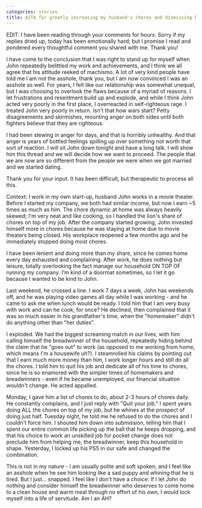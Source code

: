 ```yaml
---
categories: stories
title: AITA for greatly increasing my husband's chores and dismissing his complaints after he called me a homemaker?
---
```


EDIT: I have been reading through your comments for hours. Sorry if my replies dried up, today has been emotionally hard; but I promise I read and pondered every thoughtful comment you shared with me. Thank you!

I have come to the conclusion that I was right to stand up for myself when John repeatedly belittled my work and achievements, and I think we all agree that his attitude reeked of machismo. A lot of very kind people have told me I am not the asshole, thank you, but I am now convinced I was an asshole as well. For years, I felt like our relationship was somewhat unequal, but I was choosing to overlook the flaws because of a myriad of reasons. I let frustrations and resentment build up and explode, and while I think John acted very poorly in the first place, I overreacted in self-righteous rage. I treated John very poorly in return. Isn't that how wars start? Petty disagreements and skirmishes, mounting anger on both sides until both fighters believe that they are righteous.

I had been stewing in anger for days, and that is horribly unhealthy. And that anger is years of bottled feelings spilling up over something not worth that sort of reaction. I will sit John down tonight and have a long talk. I will show him this thread and we will decide how we want to proceed. The people that we are now are so different from the people we were when we got married and we started dating.

Thank you for your input. It has been difficult, but therapeutic to process all this.

Context: I work in my own start-up, husband John works in a movie theater. Before I started my company, we both had similar income, but now I earn ~5 times as much as him. The chore dynamic at home was always heavily skewed; I'm very neat and like cooking, so I handled the lion's share of chores on top of my job. After the company started growing, John invested himself more in chores because he was staying at home due to movie theaters being closed. His workplace reopened a few months ago and he immediately stopped doing most chores.

I have been lenient and doing more than my share, since he comes home every day exhausted and complaining. After work, he does nothing but leisure, totally overlooking the fact manage our household ON TOP OF running my company. I'm kind of a doormat sometimes, so I let it go because I wanted to be kind to John.

Last weekend, he crossed a line. I work 7 days a week, John has weekends off, and he was playing video games all day while I was working - and he came to ask me when lunch would be ready. I told him that I am very busy with work and can he cook, for once? He declined, then complained that it was so much easier in his grandfather's time, when the "homemaker" didn't do anything other than "her duties".

I exploded. We had the biggest screaming match in our lives, with him calling himself the breadwinner of the household, repeatedly hiding behind the claim that he "goes out" to work (as opposed to me working from home, which means I'm a housewife uh?). I steamrolled his claims by pointing out that I earn much more money than him, I work longer hours and still do all the chores. I told him to quit his job and dedicate all of his time to chores, since he is so enamored with the simpler times of homemakers and breadwinners - even if he became unemployed, our financial situation wouldn't change. He acted appalled.

Monday, I gave him a list of chores to do, about 2-3 hours of chores daily. He constantly complains, and I just reply with "Quit your job." I spent years doing ALL the chores on top of my job, but he whines at the prospect of doing just half. Tuesday night, he told me he refused to do the chores and I couldn't force him. I shouted him down into submission, telling him that I spent our entire common life picking up the ball that he keeps dropping, and that his choice to work an unskilled job for pocket change does not preclude him from helping me, the breadwinner, keep this household in shape. Yesterday, I locked up his PS5 in our safe and changed the combination.

This is not in my nature - I am usually polite and soft spoken, and I feel like an asshole when he see him looking like a sad puppy and whining that he is tired. But I just... snapped. I feel like I don't have a choice: If I let John do nothing and consider himself the breadwinner who deserves to come home to a clean house and warm meal through no effort of his own, I would lock myself into a life of servitude. Am I an AH?
